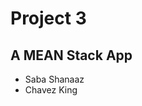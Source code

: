 # Project 3
## A MEAN Stack App

- Saba Shanaaz
- Chavez King


<!--
logins:
king@test.com
password

michael@test.com
password

me@test.com
password

me2@test.com
password -->
<!--
jackson@test.com
password -->
